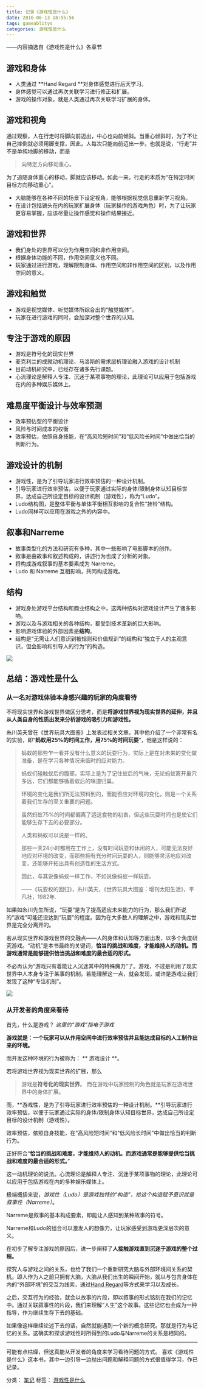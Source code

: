 ```yaml
---
title: 记录《游戏性是什么》
date: 2016-06-13 18:55:56
tags: gameablitys
categories: 游戏性是什么
---
```


——内容摘选自《游戏性是什么》各章节

## 游戏和身体

* 人类通过 **Hand Regard **对身体感觉进行后天学习。
* 身体感觉可以通过再次关联学习进行修正和扩展。
* 游戏的操作对象，就是人类通过再次关联学习扩展的身体。

## 游戏和视角

通过观察，人在行走时将脚向前迈出，中心也向前倾斜。当重心倾斜时，为了不让自己摔倒就必须用脚支撑，因此，人每次只能向前迈出一步。也就是说，“行走”并不是单纯地脚的移动，而是
>向特定方向移动重心。

为了追随身体重心的移动，脚就应该移动。如此一来，行走的本质为“在特定时间目标方向移动重心”。

* 大脑能够在各种不同的场景下设定视角，能够根据视觉信息重新学习视角。
* 在设计包括镜头在内的玩家扩展身体（玩家操作的游戏角色）时，为了让玩家更容易掌握，应该尽量让操作感觉和操作结果接近。

## 游戏和世界

* 我们身处的世界可以分为作用空间和非作用空间。
* 根据身体功能的不同，作用空间意义也不同。
* 玩家通过进行游戏，理解限制身体、作用空间和非作用空间的区别，以及作用空间的意义。

## 游戏和触觉

* 游戏是视觉媒体、听觉媒体所综合出的“触觉媒体”。
* 玩家在进行游戏的同时，会加深对整个世界的认知。

## 专注于游戏的原因

* 游戏是符号化的现实世界
* 麦克利兰的成就动机理论、马洛斯的需求层析理论融入游戏的设计机制
* 目前动机研究中，已经存在诸多先行课题。
* 心流理论是解释人专注、沉迷于某项事物的理论，此理论可以应用于包括游戏在内的多种娱乐媒体上。

## 难易度平衡设计与效率预测

* 效率预估型的平衡设计
* 风险与时间成本的权衡
* 效率预估，依照自身技能，在“高风险短时间”和“低风险长时间”中做出恰当的判断行为。

## 游戏设计的机制
* 游戏性，是为了引导玩家进行效率预估的一种设计机制。
* 引导玩家进行效率预估，以便于玩家通过实际的身体/限制身体认知目标世界，达成自己所设定目标的设计机制（游戏性），称为“Ludo”。
* Ludo结构图，是整体平衡与单体平衡相互影响的复合性“挂铃”结构。
* Ludo同样可以应用在游戏之外的内容中。

## 叙事和Narreme
 - 故事类型化的方法和研究有多种，其中一些影响了电影脚本的创作。
 - 叙事是由故事和叙述构成的，讲述行为也成了分析的对象。
 - 将构成游戏叙事的基本要素成为 Narreme。
 - Ludo 和 Narreme 互相影响，共同构成游戏。

## 结构
- 游戏身处游戏平台结构和商业结构之中，这两种结构对游戏设计产生了诸多影响。
- 游戏以及与游戏相关的各种结构，都受到技术革新的巨大影响。
- 影响游戏体验的外部因素是**结构**。
- 结构是“无需让人们意识到被规则和价值规训”的结构和“独立于人的主观意识，但会影响和引导人的行为”的构造。


![](http://upload-images.jianshu.io/upload_images/1171873-2f1bdf7cec05bd52.gif?imageMogr2/auto-orient/strip)

## 总结：游戏性是什么

### 从一名对游戏体验本身感兴趣的玩家的角度看待

不将现实世界和游戏世界做区分思考，而是**将游戏世界视为现实世界的延伸，并且从人类自身的性质出发来分析游戏的吸引力和游戏性。**

糸川英夫曾在《世界玩具大图鉴》上发表过相关文章。其中他介绍了一个非常有名的实验，即“**蚂蚁用25%的时间工作，用75%的时间玩耍**”，他是这样说的：

>蚂蚁的那些乍一看并没有什么意义的玩耍行为，实际上是在对未来的变化做准备，是在学习各种情况来临时的应对能力。
>
>蚂蚁们碰触蚁后的腹部，实际上是为了记住蚁后的气味，无论蚂蚁离开巢穴多远，它们都能够循着蚁后的味道归巢。
>
>环境的变化是我们所无法预料到的，而能否应对环境的变化，则是一个关系着我们生存的至关重要的问题。
>
>虽然蚂蚁75%的时间都偏离了运送食物的初衷，但这些玩耍时间也是使它们能够生存下去的必要部分。
>
>人类和蚂蚁可以说是一样的。
>
>那些一天24小时都用在工作上，没有时间玩耍和休闲的人，可能无法良好地应对环境的改变，而那些拥有充分时间玩耍的人，则能够灵活地应对改变，还能够开拓出具有创造性的生活方式。
>
>因此，与其说像蚂蚁一样工作，不如说像蚂蚁一样玩耍。
>
>——《玩耍权的回归》，糸川英夫，《世界玩具大图鉴：增刊太阳生活》，平凡社，1982年.

如果如糸川先生所说，“玩耍”是为了提高适应未来能力的行为，那么我们所说的“游戏”可能还没达到“玩耍”的程度。因为在大多数人的理解之中，游戏和现实世界是完全分离开的。

若从现实世界和游戏世界的交融点——人的身体和认知等方面出发，以多个角度研究游戏。“动机”是本书最终的关键词，**恰当的挑战和难度，才能维持人的动机。而游戏通常是能够提供恰当挑战和难度的最合适的形式。**

不必再认为“游戏只有着能让人沉迷其中的特殊魔力”了。游戏，不过是利用了现实世界中人本身专注于某事的机制。若能理解这一点，就会发现，或许是游戏让我们发现了这种“专注机制”。


![](http://upload-images.jianshu.io/upload_images/1171873-28b73d9c8762a6ee.gif?imageMogr2/auto-orient/strip)

### 从开发者的角度来看待

首先，什么是游戏？
*这里的“游戏”指电子游戏*

**游戏就是：一个玩家可以从作用空间中进行效率预估并且能达成目标的人工制作出来的环境。**

而开发这种环境的行为被称为： ** 游戏设计 **。

若将游戏世界视为现实世界的扩展，那么
>游戏是**符号化的现实世界**。
>而在游戏中玩家控制的角色就是玩家在游戏世界中的身体扩展。

而，**游戏性，是为了引导玩家进行效率预估的一种设计机制。**引导玩家进行效率预估，以便于玩家通过实际的身体/限制身体认知目标世界，达成自己所设定目标的设计机制（游戏性）。

效率预估，依照自身技能，在“高风险短时间”和“低风险长时间”中做出恰当的判断行为。

正好符合“**恰当的挑战和难度，才能维持人的动机。而游戏通常是能够提供恰当挑战和难度的最合适的形式。**”

这一动机理论的说法。心流理论是解释人专注、沉迷于某项事物的理论，此理论可以应用于包括游戏在内的多种娱乐媒体上。

极端概括来说，*游戏性（Ludo）*是游戏独特的“构造”，给这个构造赋予意识就是*叙事性（Narreme）*。

Narreme是叙事的基本构成要素，即能让人感知到某种故事的符号。

Narreme和Ludo的组合可以激发人的想像力，让玩家感受到游戏更深层次的意义。

在初步了解专注游戏的原因后，进一步阐释了**人接触游戏直到沉迷于游戏的整个过程。**

探究人与游戏之间的关系，也给了我们一个重新研究大脑与外部环境间关系的契机。即人作为人之前只拥有大脑，大脑从我们出生的瞬间开始，就以与包含身体在内的“外部环境”的交互为线索，通过[Hand Regard](http://www.jianshu.com/p/0053638192f0)等方式来学习以及成长。

之后，交互行为的经验，就会以故事的片段，即以叙事的形式铭刻在我们的记忆中。通过关联叙事性的片段，我们来理解“人生”这个故事。这些记忆也会成为一种指导，作为继续生存下去的基础。

如果像这样继续论述下去的话，自然就能遇到一个新的概念研究。那就是行为与记忆的关系。这确实和探求游戏性时所得到的Ludo与Narreme的关系是相同的。
***
可能有点枯燥，但这真能从开发者的角度来学习看待问题的方式。
喜欢《游戏性是什么》这本书，其中一边引导一边抛出问题和解释问题的方式很值得学习，作已记录。

分类： [笔记](http://yamida.org/category/%E7%AC%94%E8%AE%B0/)
标签： [游戏性是什么](http://yamida.org/tag/%E6%B8%B8%E6%88%8F%E6%80%A7%E6%98%AF%E4%BB%80%E4%B9%88/)
